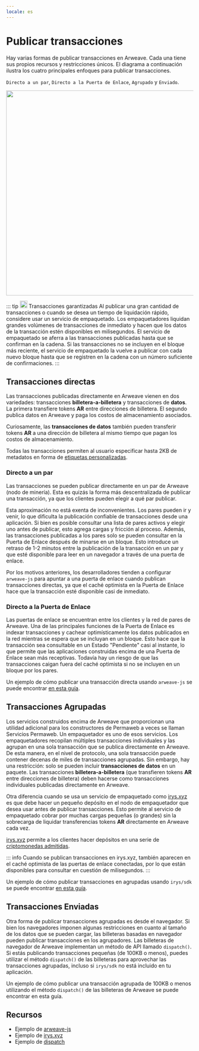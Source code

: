 ```yaml
---
locale: es
---
```


# Publicar transacciones

Hay varias formas de publicar transacciones en Arweave. Cada una tiene sus propios recursos y restricciones únicos. El diagrama a continuación ilustra los cuatro principales enfoques para publicar transacciones.

`Directo a un par`, `Directo a la Puerta de Enlace`, `Agrupado` y `Enviado`.

<img src="https://arweave.net/Z1eDDnz4kqxAkkzy6p5elMz-jKnlaVIletp-Tm6W8kQ" width="550">

::: tip <img src="https://arweave.net/blzzObMx8QvyrPTdLPGV3m-NsnJ-QqBzvQIQzzZEfIk" width="20"> Transacciones garantizadas
Al publicar una gran cantidad de transacciones o cuando se desea un tiempo de liquidación rápido, considere usar un servicio de empaquetado. Los empaquetadores liquidan grandes volúmenes de transacciones de inmediato y hacen que los datos de la transacción estén disponibles en milisegundos. El servicio de empaquetado se aferra a las transacciones publicadas hasta que se confirman en la cadena. Si las transacciones no se incluyen en el bloque más reciente, el servicio de empaquetado la vuelve a publicar con cada nuevo bloque hasta que se registren en la cadena con un número suficiente de confirmaciones.
:::

## Transacciones directas

Las transacciones publicadas directamente en Arweave vienen en dos variedades: transacciones **billetera-a-billetera** y transacciones de **datos**. La primera transfiere tokens **AR** entre direcciones de billetera. El segundo publica datos en Arweave y paga los costos de almacenamiento asociados.

Curiosamente, las **transacciones de datos** también pueden transferir tokens **AR** a una dirección de billetera al mismo tiempo que pagan los costos de almacenamiento.

Todas las transacciones permiten al usuario especificar hasta 2KB de metadatos en forma de [etiquetas personalizadas](./tags.md).

### Directo a un par

Las transacciones se pueden publicar directamente en un par de Arweave (nodo de minería). Esta es quizás la forma más descentralizada de publicar una transacción, ya que los clientes pueden elegir a qué par publicar.

Esta aproximación no está exenta de inconvenientes. Los pares pueden ir y venir, lo que dificulta la publicación confiable de transacciones desde una aplicación. Si bien es posible consultar una lista de pares activos y elegir uno antes de publicar, esto agrega cargas y fricción al proceso. Además, las transacciones publicadas a los pares solo se pueden consultar en la Puerta de Enlace después de minarse en un bloque. Esto introduce un retraso de 1-2 minutos entre la publicación de la transacción en un par y que esté disponible para leer en un navegador a través de una puerta de enlace.

Por los motivos anteriores, los desarrolladores tienden a configurar `arweave-js` para apuntar a una puerta de enlace cuando publican transacciones directas, ya que el caché optimista en la Puerta de Enlace hace que la transacción esté disponible casi de inmediato.

### Directo a la Puerta de Enlace

Las puertas de enlace se encuentran entre los clientes y la red de pares de Arweave. Una de las principales funciones de la Puerta de Enlace es indexar transacciones y cachear optimísticamente los datos publicados en la red mientras se espera que se incluyan en un bloque. Esto hace que la transacción sea consultable en un Estado "Pendiente" casi al instante, lo que permite que las aplicaciones construidas encima de una Puerta de Enlace sean más receptivas. Todavía hay un riesgo de que las transacciones caigan fuera del caché optimista si no se incluyen en un bloque por los pares.

Un ejemplo de cómo publicar una transacción directa usando `arweave-js` se puede encontrar [en esta guía](../guides/posting-transactions/arweave-js.md).

## Transacciones Agrupadas

Los servicios construidos encima de Arweave que proporcionan una utilidad adicional para los constructores de Permaweb a veces se llaman Servicios Permaweb. Un empaquetador es uno de esos servicios. Los empaquetadores recopilan múltiples transacciones individuales y las agrupan en una sola transacción que se publica directamente en Arweave. De esta manera, en el nivel de protocolo, una sola transacción puede contener decenas de miles de transacciones agrupadas. Sin embargo, hay una restricción: solo se pueden incluir **transacciones de datos** en un paquete. Las transacciones **billetera-a-billetera** (que transfieren tokens **AR** entre direcciones de billetera) deben hacerse como transacciones individuales publicadas directamente en Arweave.

Otra diferencia cuando se usa un servicio de empaquetado como [irys.xyz](https://irys.xyz) es que debe hacer un pequeño depósito en el nodo de empaquetador que desea usar antes de publicar transacciones. Esto permite al servicio de empaquetado cobrar por muchas cargas pequeñas (o grandes) sin la sobrecarga de liquidar transferencias tokens **AR** directamente en Arweave cada vez.

[irys.xyz](https://irys.xyz) permite a los clientes hacer depósitos en una serie de [criptomonedas admitidas](https://docs.irys.xyz/docs/currencies).

::: info
Cuando se publican transacciones en irys.xyz, también aparecen en el caché optimista de las puertas de enlace conectadas, por lo que están disponibles para consultar en cuestión de milisegundos.
:::

Un ejemplo de cómo publicar transacciones en agrupadas usando `irys/sdk` se puede encontrar [en esta guía](../guides/posting-transactions/irys.md).

## Transacciones Enviadas

Otra forma de publicar transacciones agrupadas es desde el navegador. Si bien los navegadores imponen algunas restricciones en cuanto al tamaño de los datos que se pueden cargar, las billeteras basadas en navegador pueden publicar transacciones en los agrupadores. Las billeteras de navegador de Arweave implementan un método de API llamado `dispatch()`. Si estás publicando transacciones pequeñas (de 100KB o menos), puedes utilizar el método `dispatch()` de las billeteras para aprovechar las transacciones agrupadas, incluso si `irys/sdk` no está incluido en tu aplicación.

Un ejemplo de cómo publicar una transacción agrupada de 100KB o menos utilizando el método `dispatch()` de las billeteras de Arweave se puede encontrar en esta guía.

## Recursos

-   Ejemplo de [arweave-js](../guides/posting-transactions/arweave-js.md)
-   Ejemplo de [irys.xyz](../es/guides/posting-transactions/irys.md)
-   Ejemplo de [dispatch](../guides/posting-transactions/dispatch.md)
